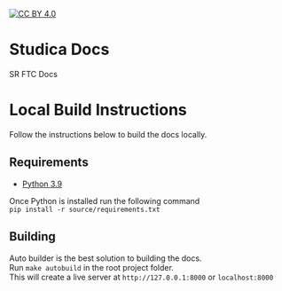 [![CC BY 4.0][cc-by-shield]][cc-by]

[cc-by]: http://creativecommons.org/licenses/by/4.0/
[cc-by-shield]: https://img.shields.io/badge/License-CC%20BY%204.0-lightgrey.svg

# Studica Docs
 SR FTC Docs


 Local Build Instructions
 ========================

 Follow the instructions below to build the docs locally.

 Requirements
 ------------
 * [Python 3.9](https://www.python.org/downloads/)
 
 Once Python is installed run the following command  
 `pip install -r source/requirements.txt`

 Building
 --------

 Auto builder is the best solution to building the docs.  
 Run `make autobuild` in the root project folder.  
 This will create a live server at `http://127.0.0.1:8000` or `localhost:8000`
